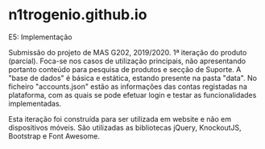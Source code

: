 # n1trogenio.github.io
E5: Implementação

Submissão do projeto de MAS G202, 2019/2020.
1ª iteração do produto (parcial). 
Foca-se nos casos de utilização principais, não apresentando portanto conteúdo para pesquisa de produtos e secção de Suporte.
A "base de dados" é básica e estática, estando presente na pasta "data". 
No ficheiro "accounts.json" estão as informações das contas registadas na plataforma, 
com as quais se pode efetuar login e testar as funcionalidades implementadas.

Esta iteração foi construída para ser utilizada em website e não em dispositivos móveis.
São utilizadas as bibliotecas jQuery, KnockoutJS, Bootstrap e Font Awesome.
